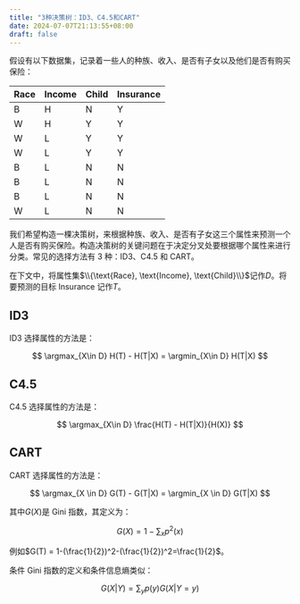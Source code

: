 ```yaml
---
title: "3种决策树：ID3、C4.5和CART"
date: 2024-07-07T21:13:55+08:00
draft: false
---
```


假设有以下数据集，记录着一些人的种族、收入、是否有子女以及他们是否有购买保险：

| Race | Income | Child | Insurance |
| ---- | ------ | ----- | --------- |
| B    | H      | N     | Y         |
| W    | H      | Y     | Y         |
| W    | L      | Y     | Y         |
| W    | L      | Y     | Y         |
| B    | L      | N     | N         |
| B    | L      | N     | N         |
| B    | L      | N     | N         |
| W    | L      | N     | N         |

我们希望构造一棵决策树，来根据种族、收入、是否有子女这三个属性来预测一个人是否有购买保险。构造决策树的关键问题在于决定分叉处要根据哪个属性来进行分类。常见的选择方法有 3 种：ID3、C4.5 和 CART。

在下文中，将属性集$\\{\text{Race}, \text{Income}, \text{Child}\\}$记作$D$。将要预测的目标 Insurance 记作$T$。

## ID3

ID3 选择属性的方法是：

$$
\argmax_{X\in D} H(T) - H(T|X) = \argmin_{X\in D} H(T|X)
$$

## C4.5

C4.5 选择属性的方法是：

$$
\argmax_{X\in D} \frac{H(T) - H(T|X)}{H(X)}
$$

## CART

CART 选择属性的方法是：

$$
\argmax_{X \in D} G(T) - G(T|X) = \argmin_{X \in D} G(T|X)
$$

其中$G(X)$是 Gini 指数，其定义为：

$$
G(X) = 1- \sum_{x} p^2(x)
$$

例如$G(T) = 1-(\frac{1}{2})^2-(\frac{1}{2})^2=\frac{1}{2}$。

条件 Gini 指数的定义和条件信息熵类似：

$$
G(X|Y)=\sum_y p(y)G(X|Y=y)
$$
